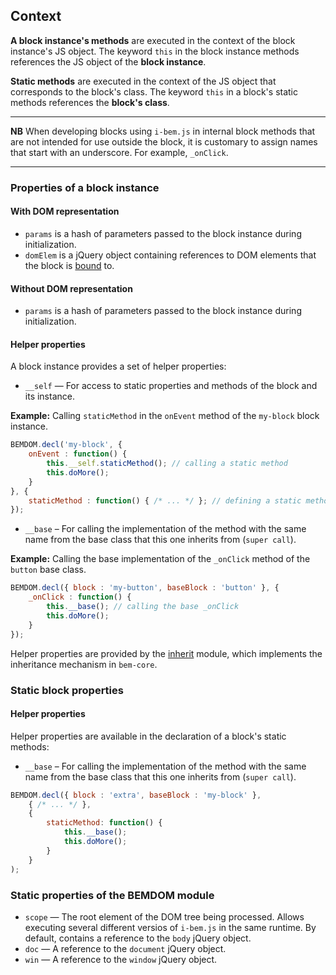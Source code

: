 <a name="context"></a>

Context
-------

**A block instance's methods** are executed in the context of the block instance's JS object. The keyword `this` in the block instance methods references the JS object of the **block instance**.

**Static methods** are executed in the context of the JS object that corresponds to the block's class. The keyword `this` in a block's static methods references the **block's class**.

------------------------------------------------------------------------

**NB** When developing blocks using `i-bem.js` in internal block methods that are not intended for use outside the block, it is customary to assign names that start with an underscore. For example, `_onClick`.

------------------------------------------------------------------------

### Properties of a block instance

#### With DOM representation

-   `params` is a hash of parameters passed to the block instance during initialization.
-   `domElem` is a jQuery object containing references to DOM elements that the block is [bound](./i-bem-js-html-binding.en.md) to.

#### Without DOM representation

-   `params` is a hash of parameters passed to the block instance during initialization.

<a name="spec-fields"></a>

#### Helper properties

A block instance provides a set of helper properties:

-   `__self` — For access to static properties and methods of the block and its instance.

**Example:** Calling `staticMethod` in the `onEvent` method of the `my-block` block instance.

```js
BEMDOM.decl('my-block', {
    onEvent : function() {
        this.__self.staticMethod(); // calling a static method
        this.doMore();
    }
}, {
    staticMethod : function() { /* ... */ }; // defining a static method
});
```

-   `__base` – For calling the implementation of the method with the same name from the base class that this one inherits from (`super call`).

**Example:** Calling the base implementation of the `_onClick` method of the `button` base class.

```js
BEMDOM.decl({ block : 'my-button', baseBlock : 'button' }, {
    _onClick : function() {
        this.__base(); // calling the base _onClick
        this.doMore();
    }
});
```

Helper properties are provided by the [inherit](../../common.blocks/inherit/inherit.en.md) module, which implements the inheritance mechanism in `bem-core`.

### Static block properties

<a name="spec-fields-static"></a>

#### Helper properties

Helper properties are available in the declaration of a block's static methods:

-   `__base` – For calling the implementation of the method with the same name from the base class that this one inherits from (`super call`).

```js
BEMDOM.decl({ block : 'extra', baseBlock : 'my-block' },
    { /* ... */ },
    {
        staticMethod: function() {
            this.__base();
            this.doMore();
        }
    }
);
```

### Static properties of the BEMDOM module

-   `scope` — The root element of the DOM tree being processed. Allows executing several different versios of `i-bem.js` in the same runtime. By default, contains a reference to the `body` jQuery object.
-   `doc` — A reference to the `document` jQuery object.
-   `win` — A reference to the `window` jQuery object.

